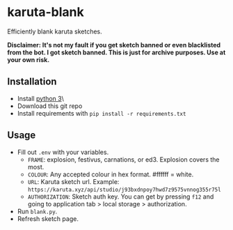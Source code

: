 # karuta-blank

Efficiently blank karuta sketches.

**Disclaimer: It's not my fault if you get sketch banned or even blacklisted from the bot. I got sketch banned. This is just for archive purposes. Use at your own risk.**

## Installation

- Install [python 3](https://www.python.org/downloads/)\
- Download this git repo
- Install requirements with `pip install -r requirements.txt`

## Usage

- Fill out `.env` with your variables.
  - `FRAME`: explosion, festivus, carnations, or ed3. Explosion covers the most.
  - `COLOUR`: Any accepted colour in hex format. #ffffff = white.
  - `URL`: Karuta sketch url. Example: `https://karuta.xyz/api/studio/j93bxdnpoy7hwd7z9575vnnog355r75l`
  - `AUTHORIZATION`: Sketch auth key. You can get by pressing `f12` and going to application tab > local storage > authorization.
- Run `blank.py`.
- Refresh sketch page.
